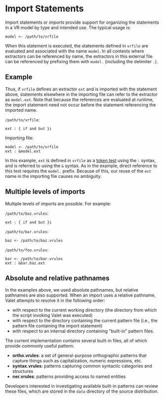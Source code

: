 # Import Statements

Import statements or *imports* provide support for organizing the statements in a VR model by
type and intended use.  The typical usage is:

```
model <- /path/to/vrfile
```

When this statement is executed, the statements defined in `vrfile`
are evaluated and associated with the name `model`.  In all contexts
where extractors can be referenced by name, the extractors in this
external file can be referenced by prefixing them with `model.` (including the delimiter `.`).

## Example

Thus, if `vrfile` defines an extractor `ext` and is imported with the statement above, 
statements elsewhere in the importing file can refer to the extractor as `model.ext`.
Note that because the references are evaluated at runtime, the import statement 
need not occur before the statement referencing the imported name.

`/path/to/vrfile`:
```
ext : { if and but }i
```

Importing file:
```
model <- /path/to/vrfile
ext : &model.ext
```

In this example, `ext` is defined in `vrfile` as a [token test](docs/VRTokenTests.md) using the `:` syntax, and is referred 
to using the `&` syntax.  As in the example, direct reference to this test requires the `model.` prefix.  Because 
of this, our reuse of the `ext` name in the importing file causes no ambiguity.


## Multiple levels of imports

Multiple levels of imports are possible. For example:

`/path/to/baz.vrules`:
```
ext : { if and but }i
```

`/path/to/bar.vrules`:
```
baz <- /path/to/baz.vrules
```

`/path/to/foo.vrules`:
```
bar <- /path/to/bar.vrules
ext : &bar.baz.ext
```

## Absolute and relative pathnames

In the examples above, we used absolute pathnames, but relative pathnames are also supported.  When an import uses
a relative pathname, Valet attempts to resolve it in the following order:

- with respect to the current working directory (the directory from which the script invoking Valet was executed)
- with respect to the directory containing the current pattern file (i.e., the pattern file containing the import statement)
- with respect to an internal directory containing "built-in" pattern files.

The current implementation contains several built-in files, all of which provide commonly useful pattern:

- **ortho.vrules**: a set of general-purpose orthographic patterns that capture things such as capitalization, numeric expressions, etc.
- **syntax.vrules**: patterns capturing common syntactic categories and structures
- **ner.vrules**: patterns providing access to named entities

Developers interested in investigating available built-in patterns can review these files, which are stored in the
`data` directory of the source distribution.




